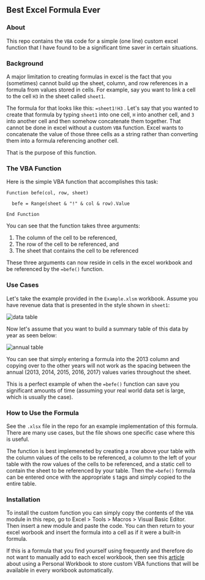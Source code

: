 ## Best Excel Formula Ever
### About
This repo contains the `VBA` code for a simple (one line) custom excel function that I have found to be a significant time saver in certain situations.  
### Background
A major limitation to creating formulas in excel is the fact that you (sometimes) cannot build up the sheet, column, and row references in a formula from values stored in cells. For example, say you want to link a cell to the cell `H3` in the sheet called `sheet1`.  
  
The formula for that looks like this: `=sheet1!H3` . Let's say that you wanted to create that formula by typing `sheet1` into one cell, `H` into another cell, and `3` into another cell and then somehow concatenate them together. That cannot be done in excel without a custom `VBA` function. Excel wants to concatenate the value of those three cells as a string rather than converting them into a formula referencing another cell.
  
That is the purpose of this function.
### The VBA Function
Here is the simple VBA function that accomplishes this task:

```
Function befe(col, row, sheet)
  
  befe = Range(sheet & "!" & col & row).Value
  
End Function
```
  
You can see that the function takes three arguments:  
  
1. The column of the cell to be referenced,  
2. The row of the cell to be referenced, and  
3. The sheet that contains the cell to be referenced
  
These three arguments can now reside in cells in the excel workbook and be referenced by the `=befe()` function.


### Use Cases
Let's take the example provided in the `Example.xlsm` workbook. Assume you have revenue data that is presented in the style shown in `sheet1`:    
  
![data table](http://github.com/distanlo/bestxlformulaever/blob/master/images/data_ss.png)
  
Now let's assume that you want to build a summary table of this data by year as seen below:  
  
![annual table](http://github.com/distanlo/bestxlformulaever/blob/master/images/annual_ss.png)
  
You can see that simply entering a formula into the 2013 column and copying over to the other years will not work as the spacing between the annual (2013, 2014, 2015, 2016, 2017) values varies throughout the sheet.
  
This is a perfect example of when the `=befe()` function can save you significant amounts of time (assuming your real world data set is large, which is usually the case). 


### How to Use the Formula
See the `.xlsx` file in the repo for an example implementation of this formula. There are many use cases, but the file shows one specific case where this is useful.  
  
The function is best implemeneted by creating a row above your table with the column values of the cells to be referenced, a column to the left of your table with the row values of the cells to be referenced, and a static cell to contain the sheet to be referenced by your table. Then the `=befe()` formula can be entered once with the appropriate `$` tags and simply copied to the entire table.
### Installation
To install the custom function you can simply copy the contents of the `VBA` module in this repo, go to Excel > Tools > Macros > Visual Basic Editor. Then insert a new module and paste the code. You can then return to your excel worbook and insert the formula into a cell as if it were a built-in formula.  
  
If this is a formula that you find yourself using frequently and therefore do not want to manually add to each excel workbook, then see this [article](http://office.microsoft.com/en-us/excel-help/copy-your-macros-to-a-personal-macro-workbook-HA102174076.aspx) about using a Personal Workbook to store custom VBA functions that will be available in every workbook automatically.
